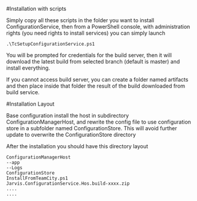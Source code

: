 #Installation with scripts

Simply copy all these scripts in the folder you want to install ConfigurationService, then from a PowerShell console, with administration rights (you need rights to install services) you can simply launch

	.\TcSetupConfigurationService.ps1

You will be prompted for credentials for the build server, then it will download the latest build from selected branch (default is master) and install everything.

If you cannot access build server, you can create a folder named artifacts and then place inside that folder the result of the build downloaded from build service.

#Installation Layout

Base configuration install the host in subdirectory ConfigurationManagerHost, and rewrite the config file to use configuration store in a subfolder named ConfigurationStore. This will avoid further update to overwrite the ConfigurationStore directory

After the installation you should have this directory layout

	ConfigurationManagerHost
	--app
	--Logs
	ConfigurationStore
	InstallFromTeamCity.ps1
	Jarvis.ConfigurationService.Hos.build-xxxx.zip
	....
	....